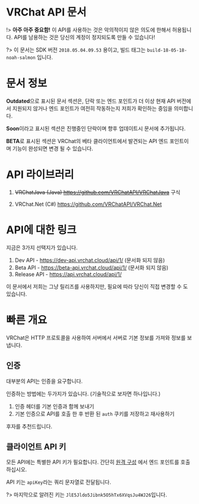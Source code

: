 # VRChat API 문서

!> **아주 아주 중요함!** 이 API를 사용하는 것은 악의적이지 않은 의도에 한해서 허용됩니다. API를 남용하는 것은 당신의 계정이 정지되도록 만들 수 있습니다!

?> 이 문서는 SDK 버전 `2018.05.04.09.53` 용이고, 빌드 태그는 `build-18-05-18-noah-salmon` 입니다.

# 문서 정보
**Outdated**으로 표시된 문서 섹션은, 단락 또는 엔드 포인트가 더 이상 현재 API 버전에서 지원되지 않거나 엔드 포인트가 여전히 작동하는지 저희가 확인하는 중임을 의미합니다.

**Soon**이라고 표시된 섹션은 진행중인 단락이며 향후 업데이트시 문서에 추가됩니다.

**BETA**로 표시된 섹션은 VRChat의 베타 클라이언트에서 발견되는 API 엔드 포인트이며 기능이 완성되면 변경 될 수 있습니다.

# API 라이브러리

1. ~~VRChatJava (Java) https://github.com/VRChatAPI/VRChatJava~~ 구식

2. VRChat.Net (C#) https://github.com/VRChatAPI/VRChat.Net


# API에 대한 링크

지금은 3가지 선택지가 있습니다.

1. Dev API - https://dev-api.vrchat.cloud/api/1/ (문서화 되지 않음)
2. Beta API - https://beta-api.vrchat.cloud/api/1/ (문서화 되지 않음)
3. Release API - https://api.vrchat.cloud/api/1/

이 문서에서 저희는 그냥 릴리즈를 사용하지만, 필요에 따라 당신이 직접 변경할 수 도 있습니다.

# 빠른 개요

VRChat은 HTTP 프로토콜을 사용하여 서버에서 서버로 기본 정보를 가져와 정보를 보냅니다.

## 인증

대부분의 API는 인증을 요구합니다.

인증하는 방법에는 두가지가 있습니다. (기술적으로 보자면 하나입니다.)

1. 인증 헤더를 기본 인증과 함께 보내기
2. 기본 인증으로 API를 호출 한 후 반환 된 `auth` 쿠키를 저장하고 재사용하기

후자를 추천드립니다.

## 클라이언트 API 키

모든 API에는 특별한 API 키가 필요합니다. 간단히 [원격 구성](RemoteConfig.md) 에서 엔드 포인트를 호출하십시오.

API 키는 `apiKey`라는 쿼리 문자열로 전달됩니다. 

?> 마지막으로 알려진 키는 `JlE5Jldo5Jibnk5O5hTx6XVqsJu4WJ26`입니다.
